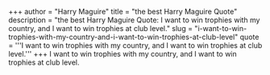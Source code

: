 +++
author = "Harry Maguire"
title = "the best Harry Maguire Quote"
description = "the best Harry Maguire Quote: I want to win trophies with my country, and I want to win trophies at club level."
slug = "i-want-to-win-trophies-with-my-country-and-i-want-to-win-trophies-at-club-level"
quote = '''I want to win trophies with my country, and I want to win trophies at club level.'''
+++
I want to win trophies with my country, and I want to win trophies at club level.
